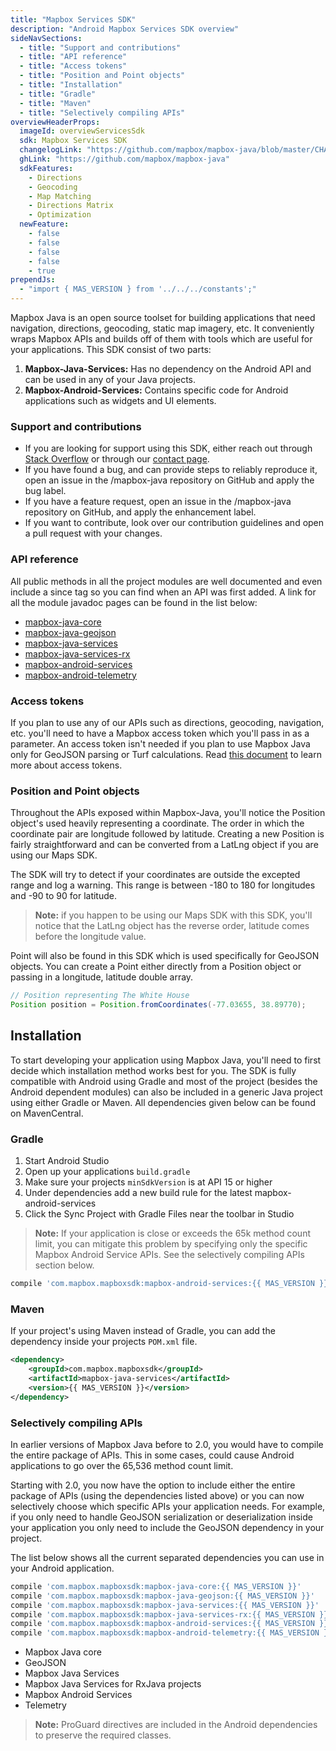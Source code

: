 ```yaml
---
title: "Mapbox Services SDK"
description: "Android Mapbox Services SDK overview"
sideNavSections:
  - title: "Support and contributions"
  - title: "API reference"
  - title: "Access tokens"
  - title: "Position and Point objects"
  - title: "Installation"
  - title: "Gradle"
  - title: "Maven"
  - title: "Selectively compiling APIs"
overviewHeaderProps:
  imageId: overviewServicesSdk
  sdk: Mapbox Services SDK
  changelogLink: "https://github.com/mapbox/mapbox-java/blob/master/CHANGELOG.md"
  ghLink: "https://github.com/mapbox/mapbox-java"
  sdkFeatures:
    - Directions
    - Geocoding
    - Map Matching
    - Directions Matrix
    - Optimization
  newFeature:
    - false
    - false
    - false
    - false
    - true
prependJs:
  - "import { MAS_VERSION } from '../../../constants';"
---
```

Mapbox Java is an open source toolset for building applications that need navigation, directions, geocoding, static map imagery, etc. It conveniently wraps Mapbox APIs and builds off of them with tools which are useful for your applications. This SDK consist of two parts:

1. **Mapbox-Java-Services:** Has no dependency on the Android API and can be used in any of your Java projects.
2. **Mapbox-Android-Services:** Contains specific code for Android applications such as widgets and UI elements.

### Support and contributions

- If you are looking for support using this SDK, either reach out through [Stack Overflow](https://stackoverflow.com/questions/tagged/mapbox+android) or through our [contact page](https://www.mapbox.com/contact/).
- If you have found a bug, and can provide steps to reliably reproduce it, open an issue in the /mapbox-java repository on GitHub and apply the bug label.
- If you have a feature request, open an issue in the /mapbox-java repository on GitHub, and apply the enhancement label.
- If you want to contribute, look over our contribution guidelines and open a pull request with your changes.

### API reference

All public methods in all the project modules are well documented and even include a since tag so you can find when an API was first added. A link for all the module javadoc pages can be found in the list below:

- [mapbox-java-core](https://www.mapbox.com/android-docs/api/mapbox-java/libjava-core/2.1.0/index.html)
- [mapbox-java-geojson](https://www.mapbox.com/android-docs/api/mapbox-java/libjava-geojson/2.1.0/index.html)
- [mapbox-java-services](https://www.mapbox.com/android-docs/api/mapbox-java/libjava-services/2.1.0/index.html)
- [mapbox-java-services-rx](https://www.mapbox.com/android-docs/api/mapbox-java/libjava-services-rx/2.1.0/index.html)
- [mapbox-android-services](https://www.mapbox.com/android-docs/api/mapbox-java/libandroid-services/2.1.0/index.html)
- [mapbox-android-telemetry](https://www.mapbox.com/android-docs/api/mapbox-java/libandroid-telemetry/2.1.0/index.html)

### Access tokens

If you plan to use any of our APIs such as directions, geocoding, navigation, etc. you'll need to have a Mapbox access token which you'll pass in as a parameter. An access token isn't needed if you plan to use Mapbox Java only for GeoJSON parsing or Turf calculations. Read [this document](https://www.mapbox.com/help/create-api-access-token/) to learn more about access tokens.

### Position and Point objects

Throughout the APIs exposed within Mapbox-Java, you'll notice the Position object's used heavily representing a coordinate. The order in which the coordinate pair are longitude followed by latitude. Creating a new Position is fairly straightforward and can be converted from a LatLng object if you are using our Maps SDK.

The SDK will try to detect if your coordinates are outside the excepted range and log a warning. This range is between -180 to 180 for longitudes and -90 to 90 for latitude.

> **Note:** if you happen to be using our Maps SDK with this SDK, you'll notice that the LatLng object has the reverse order, latitude comes before the longitude value.

Point will also be found in this SDK which is used specifically for GeoJSON objects. You can create a Point either directly from a Position object or passing in a longitude, latitude double array.

```java
// Position representing The White House
Position position = Position.fromCoordinates(-77.03655, 38.89770);
```

## Installation

To start developing your application using Mapbox Java, you'll need to first decide which installation method works best for you. The SDK is fully compatible with Android using Gradle and most of the project (besides the Android dependent modules) can also be included in a generic Java project using either Gradle or Maven. All dependencies given below can be found on MavenCentral.

### Gradle

1. Start Android Studio
2. Open up your applications `build.gradle`
3. Make sure your projects `minSdkVersion` is at API 15 or higher
4. Under dependencies add a new build rule for the latest mapbox-android-services
5. Click the Sync Project with Gradle Files near the toolbar in Studio

> **Note:** If your application is close or exceeds the 65k method count limit, you can mitigate this problem by specifying only the specific Mapbox Android Service APIs. See the selectively compiling APIs section below.

```groovy
compile 'com.mapbox.mapboxsdk:mapbox-android-services:{{ MAS_VERSION }}'
```

### Maven

If your project's using Maven instead of Gradle, you can add the dependency inside your projects `POM.xml` file.

```xml
<dependency>
    <groupId>com.mapbox.mapboxsdk</groupId>
    <artifactId>mapbox-java-services</artifactId>
    <version>{{ MAS_VERSION }}</version>
</dependency>
```

### Selectively compiling APIs

In earlier versions of Mapbox Java before to 2.0, you would have to compile the entire package of APIs. This in some cases, could cause Android applications to go over the 65,536 method count limit.

Starting with 2.0, you now have the option to include either the entire package of APIs (using the dependencies listed above) or you can now selectively choose which specific APIs your application needs. For example, if you only need to handle GeoJSON serialization or deserialization inside your application you only need to include the GeoJSON dependency in your project.

The list below shows all the current separated dependencies you can use in your Android application.

```groovy
compile 'com.mapbox.mapboxsdk:mapbox-java-core:{{ MAS_VERSION }}'
compile 'com.mapbox.mapboxsdk:mapbox-java-geojson:{{ MAS_VERSION }}'
compile 'com.mapbox.mapboxsdk:mapbox-java-services:{{ MAS_VERSION }}'
compile 'com.mapbox.mapboxsdk:mapbox-java-services-rx:{{ MAS_VERSION }}'
compile 'com.mapbox.mapboxsdk:mapbox-android-services:{{ MAS_VERSION }}'
compile 'com.mapbox.mapboxsdk:mapbox-android-telemetry:{{ MAS_VERSION }}'
```

- Mapbox Java core
- GeoJSON
- Mapbox Java Services
- Mapbox Java Services for RxJava projects
- Mapbox Android Services
- Telemetry

> **Note:** ProGuard directives are included in the Android dependencies to preserve the required classes.

